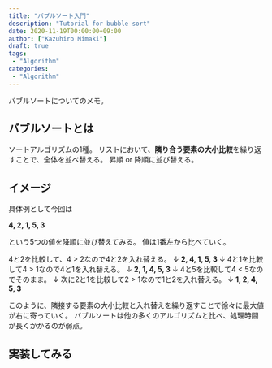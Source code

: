 ```yaml
---
title: "バブルソート入門"
description: "Tutorial for bubble sort"
date: 2020-11-19T00:00:00+09:00
author: ["Kazuhiro Mimaki"]
draft: true
tags:
 - "Algorithm"
categories:
 - "Algorithm"
---
```


バブルソートについてのメモ。

## バブルソートとは
ソートアルゴリズムの1種。
リストにおいて、**隣り合う要素の大小比較**を繰り返すことで、全体を並べ替える。
昇順 or 降順に並び替える。

## イメージ
具体例として今回は

**4, 2, 1, 5, 3**

という5つの値を降順に並び替えてみる。
値は1番左から比べていく。

4と2を比較して、4 > 2なので4と2を入れ替える。
↓
**2, 4, 1, 5, 3**
↓
4と1を比較して4 > 1なので4と1を入れ替える。
↓
**2, 1, 4, 5, 3**
↓
4と5を比較して4 < 5なのでそのまま。
↓
次に2と1を比較して2 > 1なので1と2を入れ替える。
↓
**1, 2, 4, 5, 3**

このように、隣接する要素の大小比較と入れ替えを繰り返すことで徐々に最大値が右に寄っていく。
バブルソートは他の多くのアルゴリズムと比べ、処理時間が長くかかるのが弱点。

## 実装してみる